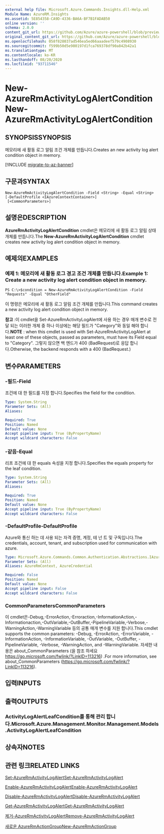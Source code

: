 ```yaml
---
external help file: Microsoft.Azure.Commands.Insights.dll-Help.xml
Module Name: AzureRM.Insights
ms.assetid: 5E854358-CA9D-4336-BA6A-BF7B1FADAB50
online version: ''
schema: 2.0.0
content_git_url: https://github.com/Azure/azure-powershell/blob/preview/src/ResourceManager/Insights/Commands.Insights/help/New-AzureRmActivityLogAlertCondition.md
original_content_git_url: https://github.com/Azure/azure-powershell/blob/preview/src/ResourceManager/Insights/Commands.Insights/help/New-AzureRmActivityLogAlertCondition.md
ms.openlocfilehash: 058f828037ad546ea5ed66aaadeef579c4908930
ms.sourcegitcommit: f599b50d5e980197d1fca769378df90a842b42a1
ms.translationtype: MT
ms.contentlocale: ko-KR
ms.lasthandoff: 08/20/2020
ms.locfileid: "93711546"
---
```

# <span data-ttu-id="16c31-101">New-AzureRmActivityLogAlertCondition</span><span class="sxs-lookup"><span data-stu-id="16c31-101">New-AzureRmActivityLogAlertCondition</span></span>

## <span data-ttu-id="16c31-102">SYNOPSIS</span><span class="sxs-lookup"><span data-stu-id="16c31-102">SYNOPSIS</span></span>
<span data-ttu-id="16c31-103">메모리에 새 활동 로그 알림 조건 개체를 만듭니다.</span><span class="sxs-lookup"><span data-stu-id="16c31-103">Creates an new activity log alert condition object in memory.</span></span>

[!INCLUDE [migrate-to-az-banner](../../includes/migrate-to-az-banner.md)]

## <span data-ttu-id="16c31-104">구문과</span><span class="sxs-lookup"><span data-stu-id="16c31-104">SYNTAX</span></span>

```
New-AzureRmActivityLogAlertCondition -Field <String> -Equal <String> [-DefaultProfile <IAzureContextContainer>]
 [<CommonParameters>]
```

## <span data-ttu-id="16c31-105">설명은</span><span class="sxs-lookup"><span data-stu-id="16c31-105">DESCRIPTION</span></span>
<span data-ttu-id="16c31-106">**AzureRmActivityLogAlertCondition** cmdlet은 메모리에 새 활동 로그 알림 상태 개체를 만듭니다.</span><span class="sxs-lookup"><span data-stu-id="16c31-106">The **New-AzureRmActivityLogAlertCondition** cmdlet creates new activity log alert condition object in memory.</span></span>

## <span data-ttu-id="16c31-107">예제의</span><span class="sxs-lookup"><span data-stu-id="16c31-107">EXAMPLES</span></span>

### <span data-ttu-id="16c31-108">예제 1: 메모리에 새 활동 로그 경고 조건 개체를 만듭니다.</span><span class="sxs-lookup"><span data-stu-id="16c31-108">Example 1: Create a new activity log alert condition object in memory.</span></span>
```
PS C:\>$condition = New-AzureRmActivityLogAlertCondition -Field "Requests" -Equal "OtherField"
```

<span data-ttu-id="16c31-109">이 명령은 메모리에 새 활동 로그 알림 조건 개체를 만듭니다.</span><span class="sxs-lookup"><span data-stu-id="16c31-109">This command creates a new activity log alert condition object in memory.</span></span>

<span data-ttu-id="16c31-110">**참고** :이 cmdlet을 Set-AzureRmActivityLogAlert에 사용 하는 경우 매개 변수로 전달 되는 이러한 개체 중 하나 이상에는 해당 필드가 "Category"와 동일 해야 합니다.</span><span class="sxs-lookup"><span data-stu-id="16c31-110">**NOTE** : when this cmdlet is used with Set-AzureRmActivityLogAlert at least one of these objects, passed as parameters, must have its Field equal to "Category".</span></span> <span data-ttu-id="16c31-111">그렇지 않으면 백 엔드가 400 (BadRequest)로 응답 합니다.</span><span class="sxs-lookup"><span data-stu-id="16c31-111">Otherwise, the backend responds with a 400 (BadRequest.)</span></span>

## <span data-ttu-id="16c31-112">변수</span><span class="sxs-lookup"><span data-stu-id="16c31-112">PARAMETERS</span></span>

### <span data-ttu-id="16c31-113">-필드</span><span class="sxs-lookup"><span data-stu-id="16c31-113">-Field</span></span>
<span data-ttu-id="16c31-114">조건에 대 한 필드를 지정 합니다.</span><span class="sxs-lookup"><span data-stu-id="16c31-114">Specifies the field for the condition.</span></span>

```yaml
Type: System.String
Parameter Sets: (All)
Aliases: 

Required: True
Position: Named
Default value: None
Accept pipeline input: True (ByPropertyName)
Accept wildcard characters: False
```

### <span data-ttu-id="16c31-115">-같음</span><span class="sxs-lookup"><span data-stu-id="16c31-115">-Equal</span></span>
<span data-ttu-id="16c31-116">리프 조건에 대 한 equals 속성을 지정 합니다.</span><span class="sxs-lookup"><span data-stu-id="16c31-116">Specifies the equals property for the leaf condition.</span></span>

```yaml
Type: System.String
Parameter Sets: (All)
Aliases: 

Required: True
Position: Named
Default value: None
Accept pipeline input: True (ByPropertyName)
Accept wildcard characters: False
```

### <span data-ttu-id="16c31-117">-DefaultProfile</span><span class="sxs-lookup"><span data-stu-id="16c31-117">-DefaultProfile</span></span>
<span data-ttu-id="16c31-118">Azure와 통신 하는 데 사용 되는 자격 증명, 계정, 테 넌 트 및 구독입니다.</span><span class="sxs-lookup"><span data-stu-id="16c31-118">The credentials, account, tenant, and subscription used for communication with azure.</span></span>

```yaml
Type: Microsoft.Azure.Commands.Common.Authentication.Abstractions.IAzureContextContainer
Parameter Sets: (All)
Aliases: AzureRmContext, AzureCredential

Required: False
Position: Named
Default value: None
Accept pipeline input: False
Accept wildcard characters: False
```

### <span data-ttu-id="16c31-119">CommonParameters</span><span class="sxs-lookup"><span data-stu-id="16c31-119">CommonParameters</span></span>
<span data-ttu-id="16c31-120">이 cmdlet은-Debug,-ErrorAction,-Erroraction,-InformationAction,-Informationaction,-OutVariable,-OutBuffer,-PipelineVariable,-Verbose,-WarningAction,-WarningVariable 등의 공통 매개 변수를 지원 합니다.</span><span class="sxs-lookup"><span data-stu-id="16c31-120">This cmdlet supports the common parameters: -Debug, -ErrorAction, -ErrorVariable, -InformationAction, -InformationVariable, -OutVariable, -OutBuffer, -PipelineVariable, -Verbose, -WarningAction, and -WarningVariable.</span></span> <span data-ttu-id="16c31-121">자세한 내용은 about_CommonParameters (을 참조 하세요 https://go.microsoft.com/fwlink/?LinkID=113216) .</span><span class="sxs-lookup"><span data-stu-id="16c31-121">For more information, see about_CommonParameters (https://go.microsoft.com/fwlink/?LinkID=113216).</span></span>

## <span data-ttu-id="16c31-122">입력</span><span class="sxs-lookup"><span data-stu-id="16c31-122">INPUTS</span></span>

## <span data-ttu-id="16c31-123">출력</span><span class="sxs-lookup"><span data-stu-id="16c31-123">OUTPUTS</span></span>

### <span data-ttu-id="16c31-124">ActivityLogAlertLeafCondition를 통해 관리 합니다.</span><span class="sxs-lookup"><span data-stu-id="16c31-124">Microsoft.Azure.Management.Monitor.Management.Models.ActivityLogAlertLeafCondition</span></span>

## <span data-ttu-id="16c31-125">상속자</span><span class="sxs-lookup"><span data-stu-id="16c31-125">NOTES</span></span>

## <span data-ttu-id="16c31-126">관련 링크</span><span class="sxs-lookup"><span data-stu-id="16c31-126">RELATED LINKS</span></span>

[<span data-ttu-id="16c31-127">Set-AzureRmActivityLogAlert</span><span class="sxs-lookup"><span data-stu-id="16c31-127">Set-AzureRmActivityLogAlert</span></span>](./Set-AzureRmActivityLogAlert.md)

[<span data-ttu-id="16c31-128">Enable-AzureRmActivityLogAlert</span><span class="sxs-lookup"><span data-stu-id="16c31-128">Enable-AzureRmActivityLogAlert</span></span>](./Enable-AzureRmActivityLogAlert.md)

[<span data-ttu-id="16c31-129">Disable-AzureRmActivityLogAlert</span><span class="sxs-lookup"><span data-stu-id="16c31-129">Disable-AzureRmActivityLogAlert</span></span>](./Disable-AzureRmActivityLogAlert.md)

[<span data-ttu-id="16c31-130">Get-AzureRmActivityLogAlert</span><span class="sxs-lookup"><span data-stu-id="16c31-130">Get-AzureRmActivityLogAlert</span></span>](./Get-AzureRmActivityLogAlert.md)

[<span data-ttu-id="16c31-131">제거-AzureRmActivityLogAlert</span><span class="sxs-lookup"><span data-stu-id="16c31-131">Remove-AzureRmActivityLogAlert</span></span>](./Remove-AzureRmActivityLogAlert.md)

[<span data-ttu-id="16c31-132">새로운 AzureRmActionGroup</span><span class="sxs-lookup"><span data-stu-id="16c31-132">New-AzureRmActionGroup</span></span>](./Get-AzureRmActionGroup.md)
